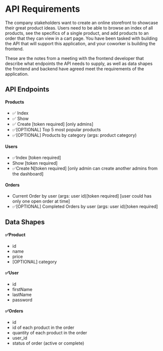 # API Requirements
The company stakeholders want to create an online storefront to showcase their great product ideas. Users need to be able to browse an index of all products, see the specifics of a single product, and add products to an order that they can view in a cart page. You have been tasked with building the API that will support this application, and your coworker is building the frontend.

These are the notes from a meeting with the frontend developer that describe what endpoints the API needs to supply, as well as data shapes the frontend and backend have agreed meet the requirements of the application. 

## API Endpoints
#### Products
- ✅ Index 
- ✅ Show
- ✅ Create [token required] [only admins]
- ✅[OPTIONAL] Top 5 most popular products 
- ✅[OPTIONAL] Products by category (args: product category)

#### Users
- ✅Index [token required]
- Show [token required]
- ✅Create N[token required] [only admin can create another admins from the dashboard]

#### Orders
- Current Order by user (args: user id)[token required] [user could has only one open order at time]
- ✅[OPTIONAL] Completed Orders by user (args: user id)[token required]

## Data Shapes
#### ✅Product
-  id
- name
- price
- [OPTIONAL] category

#### ✅User
- id
- firstName
- lastName
- password

#### ✅Orders
- id
- id of each product in the order
- quantity of each product in the order
- user_id
- status of order (active or complete)

